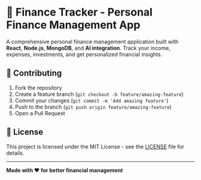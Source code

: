 # 🏦 Finance Tracker - Personal Finance Management App

A comprehensive personal finance management application built with **React**, **Node.js**, **MongoDB**, and **AI integration**. Track your income, expenses, investments, and get personalized financial insights.


## 🤝 Contributing

1. Fork the repository
2. Create a feature branch (`git checkout -b feature/amazing-feature`)
3. Commit your changes (`git commit -m 'Add amazing feature'`)
4. Push to the branch (`git push origin feature/amazing-feature`)
5. Open a Pull Request

## 📝 License

This project is licensed under the MIT License - see the [LICENSE](LICENSE) file for details.

---

**Made with ❤️ for better financial management**